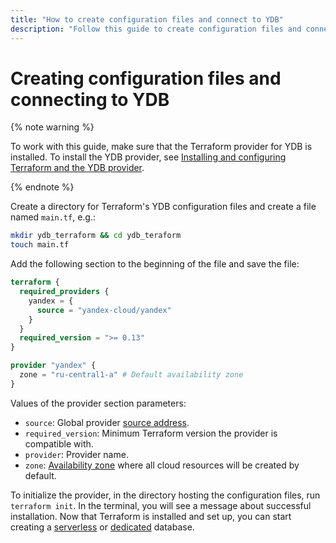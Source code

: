 ```yaml
---
title: "How to create configuration files and connect to YDB"
description: "Follow this guide to create configuration files and connect to YDB."
---
```


# Creating configuration files and connecting to YDB

{% note warning %}

To work with this guide, make sure that the Terraform provider for YDB is installed. To install the YDB provider, see [Installing and configuring Terraform and the YDB provider](./install.md).

{% endnote %}

Create a directory for Terraform's YDB configuration files and create a file named `main.tf`, e.g.:
```bash
mkdir ydb_terraform && cd ydb_teraform
touch main.tf
```

Add the following section to the beginning of the file and save the file:

```tf
terraform {
  required_providers {
    yandex = {
      source = "yandex-cloud/yandex"
    }
  }
  required_version = ">= 0.13"
}

provider "yandex" {
  zone = "ru-central1-a" # Default availability zone
}
```

Values of the provider section parameters:
* `source`: Global provider [source address](https://developer.hashicorp.com/terraform/language/providers/requirements#source-addresses).
* `required_version`: Minimum Terraform version the provider is compatible with.
* `provider`: Provider name.
* `zone`: [Availability zone](../../overview/concepts/geo-scope.md) where all cloud resources will be created by default.

To initialize the provider, in the directory hosting the configuration files, run `terraform init`. In the terminal, you will see a message about successful installation. Now that Terraform is installed and set up, you can start creating a [serverless](./serverless-database.md) or [dedicated](./dedicated-database.md) database.